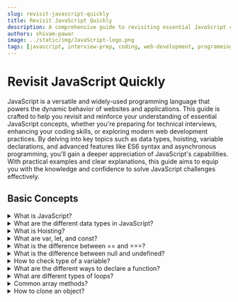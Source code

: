 ```yaml
---
slug: revisit-javascript-quickly
title: Revisit JavaScript Quickly
description: A comprehensive guide to revisiting essential JavaScript concepts, complete with examples and explanations.
authors: shivam-pawar
image: ../static/img/JavaScript-logo.png
tags: [javascript, interview-prep, coding, web-development, programming-basics, es6, data-structures]
---
```


# Revisit JavaScript Quickly

JavaScript is a versatile and widely-used programming language that powers the dynamic behavior of websites and applications. This guide is crafted to help you revisit and reinforce your understanding of essential JavaScript concepts, whether you're preparing for technical interviews, enhancing your coding skills, or exploring modern web development practices. By delving into key topics such as data types, hoisting, variable declarations, and advanced features like ES6 syntax and asynchronous programming, you'll gain a deeper appreciation of JavaScript's capabilities. With practical examples and clear explanations, this guide aims to equip you with the knowledge and confidence to solve JavaScript challenges effectively.

<!--truncate-->

## Basic Concepts
<details>
  <summary>What is JavaScript?</summary>

  JavaScript is a **lightweight**, **interpreted** scripting language primarily used for creating **interactive web pages**.

  It is **single-threaded** with asynchronous capabilities using callbacks, promises, and **async/await**.
</details>

<details>
  <summary>What are the different data types in JavaScript?</summary>

  <ul>
    <li>Primitive types: <code>String</code>, <code>Number</code>, <code>Boolean</code>, <code>Null</code>, <code>Undefined</code>, <code>Symbol</code>, <code>BigInt</code>.</li>
    <li>Non-primitive: <code>Object</code> (including Arrays and Functions).</li>
  </ul>
</details>

<details>
  <summary>What is Hoisting?</summary>

  Hoisting is a JavaScript mechanism where variables and functions are moved to the top of their containing scope (either function or global scope) during the compilation phase, before the code is executed.

  This means you can use certain variables and functions before they are actually declared in the code.

  **Function Hoisting**  

  Function declarations are hoisted with their full definition, so they can be called before they're written in the code. 

  ```javascript
  sayHello(); // Output: Hello!

  function sayHello() {
    console.log("Hello!");
  }
  ```

  **Variable Hoisting - `var`**  

  `var` declarations are hoisted, but only the declaration, not the initialization. Its value remains `undefined` until the assignment is reached.
  ```javascript
  console.log(x); // Output: undefined
  var x = 10;
  ```

  **Variable Hoisting - `let` or `const`**  

  `let` and `const` are also hoisted, but they are in the **Temporal Dead Zone (TDZ)** from the start of the block until the declaration is encountered, so accessing them before that throws an error (`ReferenceError`).
  ```javascript
  console.log(y); // ❌ ReferenceError: Cannot access 'y' before initialization.
  let y = 20;
  ```
</details>

<details>
  <summary>What are var, let, and const?</summary>

  These are the three ways to declare variables in JavaScript:

  **`var`**  
  Function-scoped.  
  Can be re-declared and updated.  
  Hoisted but initialized with `undefined`.  
  Not recommended due to potential scoping issues.  

  ```javascript
  var x = 10;
  console.log(x); // Output: 10
  ```

  **`let`**   
  Block-scoped.  
  Cannot be re-declared in the same scope but can be updated.  
  Hoisted but in the Temporal Dead Zone (TDZ) until declared.

  ```javascript
  let y = 20;
  y = 30; // Allowed
  console.log(y); // Output: 30
  ```

  **`const`**  
    Block-scoped.  
    Cannot be re-declared or updated (immutable reference).  
    Hoisted but in the Temporal Dead Zone (TDZ) until declared.

  ```javascript
  const z = 40;
  // z = 50; // ❌ TypeError: Assignment to constant variable.
  console.log(z); // Output: 40
  ```

  **Key Differences**  
    Use `let` for variables that will change.  
    Use `const` for variables that won't change.  
    Avoid `var` unless necessary for legacy code.  
</details>

<details>
  <summary>What is the difference between == and ===?</summary>
  
  **`==` (Equality Operator)**  
  Compares two values for equality after converting both values to a common type (`type coercion`).  
  ```javascript
  console.log(5 == "5"); // Output: true
  console.log(null == undefined); // Output: true
  ```

  **`===` (Strict Equality Operator)**  
  Compares two values for equality without performing `type coercion`.  
  Both the value and the type must be the same.  
  ```javascript
  console.log(5 === "5"); // Output: false
  console.log(null === undefined); // Output: false
  ```

  **Key Difference**  
  Use `===` to avoid unexpected results caused by type coercion.  
  Prefer `===` over `==` for stricter and more predictable comparisons.
</details>

<details>
  <summary>What is the difference between null and undefined?</summary>

  **`null`**  
  Represents the intentional absence of any object value.  
  It is an assignment value that can be explicitly set to indicate "no value."  
  ```javascript
  let a = null;
  console.log(a); // Output: null
  ```

  **`undefined`**  
  Represents a variable that has been declared but not yet assigned a value.  
  It is the default value for uninitialized variables.  
  ```javascript
  let b;
  console.log(b); // Output: undefined
  ```

  **Key Differences**    
  `null` is an object, while `undefined` is a type.  
  `null` must be explicitly assigned, whereas `undefined` is the default state of uninitialized variables.    
  Use `null` when you want to explicitly indicate "no value."    
  Avoid assigning `undefined` manually; let JavaScript handle it.

  **Comparison**  
  ```javascript
  console.log(null == undefined); // Output: true (loose equality)
  console.log(null === undefined); // Output: false (strict equality)
  ```
</details>

<details>
<summary>How to check type of a variable?</summary>

You can check the type of a variable in JavaScript using the `typeof` operator. It returns a string indicating the type of the operand.

**Examples**  
```javascript
console.log(typeof "Hello"); // Output: "string"
console.log(typeof 42); // Output: "number"
console.log(typeof true); // Output: "boolean"
console.log(typeof undefined); // Output: "undefined"
console.log(typeof null); // Output: "object" 
console.log(typeof {}); // Output: "object"
console.log(typeof []); // Output: "object" // Arrays are also objects
console.log(typeof function() {}); // Output: "function"
```

**Special Cases**    
  `null` is considered an object due to a bug in the initial implementation of JavaScript. Use `x === null` to check for `null` explicitly.  
  To differentiate between arrays and objects, use `Array.isArray()`:
  ```javascript
  console.log(Array.isArray([])); // Output: true
  console.log(Array.isArray({})); // Output: false
  ```

**Best Practices**  
Use `typeof` for primitive types.  
Use `Array.isArray()` to check for arrays.  
Use `instanceof` to check for specific object types:
```javascript
console.log([] instanceof Array); // Output: true
console.log({} instanceof Object); // Output: true
```
</details>

<details>
  <summary>What are the different ways to declare a function?</summary>

  JavaScript provides several ways to declare functions:

  **1. Function Declaration**  
  A named function that can be called before its declaration due to hoisting.
  ```javascript
  function greet() {
    console.log("Hello!");
  }
  greet(); // Output: Hello!
  ```

  **2. Function Expression**  
  A function assigned to a variable. It is not hoisted, so it cannot be called before its definition.
  ```javascript
  const greet = function() {
    console.log("Hello!");
  };
  greet(); // Output: Hello!
  ```

  **3. Arrow Function**  
  A concise syntax introduced in ES6. It does not have its own `this` or `arguments`.
  ```javascript
  const greet = () => {
    console.log("Hello!");
  };
  greet(); // Output: Hello!
  ```

  **4. Immediately Invoked Function Expression (IIFE)**  
  A function that is executed immediately after its definition.
  ```javascript
  (function() {
    console.log("Hello!");
  })(); // Output: Hello!
  ```

  **5. Constructor Function**  
  A function used to create objects. It is invoked using the `new` keyword.
  ```javascript
  function Person(name) {
    this.name = name;
  }
  const person = new Person("John");
  console.log(person.name); // Output: John
  ```

  **6. Generator Function**  
  A function that can pause and resume its execution using the `yield` keyword.
  ```javascript
  function* generator() {
    yield 1;
    yield 2;
    yield 3;
  }
  const gen = generator();
  console.log(gen.next().value); // Output: 1
  ```

  **Key Differences**  
  - Use function declarations for reusable named functions.  
  - Use function expressions or arrow functions for inline or callback functions.  
  - Use IIFE for code that needs to run immediately.  
  - Use constructor functions or classes for object creation.  
  - Use generator functions for managing asynchronous or iterative processes.  

</details>
<details>
  <summary>What are different types of loops?</summary>

  JavaScript provides several types of loops to iterate over data or execute a block of code multiple times:

  **1. `for` Loop**  
  Used when the number of iterations is known beforehand.
  ```javascript
  for (let i = 0; i < 5; i++) {
    console.log(i); // Output: 0, 1, 2, 3, 4
  }
  ```

  **2. `while` Loop**  
  Executes as long as the condition is `true`. Use when the number of iterations is not known.
  ```javascript
  let i = 0;
  while (i < 5) {
    console.log(i); // Output: 0, 1, 2, 3, 4
    i++;
  }
  ```

  **3. `do...while` Loop**  
  Executes the block at least once before checking the condition.
  ```javascript
  let i = 0;
  do {
    console.log(i); // Output: 0, 1, 2, 3, 4
    i++;
  } while (i < 5);
  ```

  **4. `for...in` Loop**  
  Iterates over the enumerable properties of an object.
  ```javascript
  const obj = { a: 1, b: 2, c: 3 };
  for (let key in obj) {
    console.log(key, obj[key]); // Output: a 1, b 2, c 3
  }
  ```

  **5. `for...of` Loop**  
  Iterates over iterable objects like arrays, strings, or sets.
  ```javascript
  const arr = [10, 20, 30];
  for (let value of arr) {
    console.log(value); // Output: 10, 20, 30
  }
  ```

  **6. `break` and `continue` Statements**  
  - `break`: Exits the loop immediately.
  - `continue`: Skips the current iteration and moves to the next one.
  ```javascript
  for (let i = 0; i < 5; i++) {
    if (i === 3) break; // Stops the loop when i is 3
    console.log(i); // Output: 0, 1, 2
  }

  for (let i = 0; i < 5; i++) {
    if (i === 3) continue; // Skips the iteration when i is 3
    console.log(i); // Output: 0, 1, 2, 4
  }
  ```

  **Key Differences**  
  - Use `for` when the number of iterations is known.  
  - Use `while` or `do...while` when the number of iterations is unknown.  
  - Use `for...in` for objects and `for...of` for arrays or other iterables.

</details>

<details>
  <summary>Common array methods?</summary>

  JavaScript provides a variety of methods to work with arrays. Here are some commonly used ones:

  **1. `push()`**  
  Adds one or more elements to the end of an array and returns the new length of the array.  
  ```javascript
  const arr = [1, 2, 3];
  arr.push(4);
  console.log(arr); // Output: [1, 2, 3, 4]
  ```

  **2. `pop()`**  
  Removes the last element from an array and returns it.  
  ```javascript
  const arr = [1, 2, 3];
  const last = arr.pop();
  console.log(last); // Output: 3
  console.log(arr); // Output: [1, 2]
  ```

  **3. `shift()`**  
  Removes the first element from an array and returns it.  
  ```javascript
  const arr = [1, 2, 3];
  const first = arr.shift();
  console.log(first); // Output: 1
  console.log(arr); // Output: [2, 3]
  ```

  **4. `unshift()`**  
  Adds one or more elements to the beginning of an array and returns the new length of the array.  
  ```javascript
  const arr = [2, 3];
  arr.unshift(1);
  console.log(arr); // Output: [1, 2, 3]
  ```

  **5. `slice()`**  
  Returns a shallow copy of a portion of an array into a new array.  
  ```javascript
  const arr = [1, 2, 3, 4];
  const sliced = arr.slice(1, 3);
  console.log(sliced); // Output: [2, 3]
  ```

  **6. `splice()`**  
  Adds, removes, or replaces elements in an array.  

  **Syntax**  
  ```javascript
  array.splice(start, deleteCount, item1, item2, ...);
  ```  

  - `start`: Index at which to start changing the array.  
  - `deleteCount`: Number of elements to remove.  
  - `item1, item2, ...`: Elements to add (optional).
    

  **Example**  
  ```javascript
  const arr = [1, 2, 3, 4];
  arr.splice(1, 2, "a", "b");
  console.log(arr); // Output: [1, "a", "b", 4]
  ```
  In this example, 2 elements starting from index 1 are removed, and "a" and "b" are added in their place.  
  
  **7. `concat()`**  
  Merges two or more arrays into a new array.  
  ```javascript
  const arr1 = [1, 2];
  const arr2 = [3, 4];
  const merged = arr1.concat(arr2);
  console.log(merged); // Output: [1, 2, 3, 4]
  ```

  **8. `indexOf()`**  
  Returns the first index of a specified element, or `-1` if not found.  
  ```javascript
  const arr = [1, 2, 3];
  console.log(arr.indexOf(2)); // Output: 1
  ```

  **9. `includes()`**  
  Checks if an array contains a specified element.  
  ```javascript
  const arr = [1, 2, 3];
  console.log(arr.includes(2)); // Output: true
  ```

  **10. `forEach()`**  
  Executes a provided function once for each array element.  
  ```javascript
  const arr = [1, 2, 3];
  arr.forEach((num) => console.log(num)); // Output: 1, 2, 3
  ```

  **11. `map()`**  
  Creates a new array by applying a function to each element.  
  ```javascript
  const arr = [1, 2, 3];
  const doubled = arr.map((num) => num * 2);
  console.log(doubled); // Output: [2, 4, 6]
  ```

  **12. `filter()`**  
  Creates a new array with elements that pass a test.  
  ```javascript
  const arr = [1, 2, 3, 4];
  const even = arr.filter((num) => num % 2 === 0);
  console.log(even); // Output: [2, 4]
  ```

  **13. `reduce()`**  
  Reduces an array to a single value by applying a function.  
  ```javascript
  const arr = [1, 2, 3, 4];
  const sum = arr.reduce((acc, num) => acc + num, 0);
  console.log(sum); // Output: 10
  ```

  **14. `find()`**  
  Returns the first element that satisfies a condition.  
  ```javascript
  const arr = [1, 2, 3, 4];
  const found = arr.find((num) => num > 2);
  console.log(found); // Output: 3
  ```

  **15. `findIndex()`**  
  Returns the index of the first element that satisfies a condition.  
  ```javascript
  const arr = [1, 2, 3, 4];
  const index = arr.findIndex((num) => num > 2);
  console.log(index); // Output: 2
  ```

  **16. `sort()`**  
  Sorts the elements of an array in place.  
  ```javascript
  const arr = [3, 1, 4, 2];
  arr.sort();
  console.log(arr); // Output: [1, 2, 3, 4]
  ```

  **17. `reverse()`**  
  Reverses the order of elements in an array.  
  ```javascript
  const arr = [1, 2, 3];
  arr.reverse();
  console.log(arr); // Output: [3, 2, 1]
  ```

  **18. `join()`**  
  Joins all elements of an array into a string.  
  ```javascript
  const arr = [1, 2, 3];
  const str = arr.join("-");
  console.log(str); // Output: "1-2-3"
  ```

  **19. `split()`**  
  Although not an array method, `split()` is often used with strings to create arrays.  
  ```javascript
  const str = "1,2,3";
  const arr = str.split(",");
  console.log(arr); // Output: ["1", "2", "3"]
  ```

  **Key Differences**  
  - Use `map()`, `filter()`, and `reduce()` for functional programming.    
  - Use `push()` and `pop()` for stack-like behavior.    
  - Use `sort()` and `reverse()` for ordering elements.
    
</details>

<details>
<summary>How to clone an object?</summary>

Cloning an object in JavaScript can be done in several ways, depending on the depth of the clone required (shallow or deep).

1. **Shallow Clone**  

   A shallow clone creates a new object, but nested objects or arrays are still referenced.

   **Using `Object.assign()`**
   ```javascript
   const obj = { a: 1, b: { c: 2 } };
   const shallowClone = Object.assign({}, obj);
   console.log(shallowClone); // Output: { a: 1, b: { c: 2 } }
   ```

   **Using Spread Operator (`...`)**
   ```javascript
   const obj = { a: 1, b: { c: 2 } };
   const shallowClone = { ...obj };
   console.log(shallowClone); // Output: { a: 1, b: { c: 2 } }
   ```  
2. **Deep Clone**  
   
   A deep clone creates a completely independent copy, including nested objects or arrays.

   **Using `JSON.parse()` and `JSON.stringify()`**
   ```javascript
   const obj = { a: 1, b: { c: 2 } };
   const deepClone = JSON.parse(JSON.stringify(obj));
   console.log(deepClone); // Output: { a: 1, b: { c: 2 } }
   ```
   *Limitations*: This method does not handle functions, `undefined`, `Symbol`, or circular references.

   **Using a Library (e.g., Lodash)**
   ```javascript
   const _ = require('lodash');
   const obj = { a: 1, b: { c: 2 } };
   const deepClone = _.cloneDeep(obj);
   console.log(deepClone); // Output: { a: 1, b: { c: 2 } }
   ```

   **Using Recursive Function**
   ```javascript
   function deepClone(obj) {
     if (obj === null || typeof obj !== "object") return obj;
     const clone = Array.isArray(obj) ? [] : {};
     for (const key in obj) {
       if (obj.hasOwnProperty(key)) {
         clone[key] = deepClone(obj[key]);
       }
     }
     return clone;
   }

   const obj = { a: 1, b: { c: 2 } };
   const deepClone = deepClone(obj);
   console.log(deepClone); // Output: { a: 1, b: { c: 2 } }
   ```  
  **Key Differences**
  - Use shallow cloning (`Object.assign` or spread operator) for simple objects without nested structures.
  - Use deep cloning (`JSON.parse`, libraries, or custom functions) for complex objects with nested structures.

</details>
